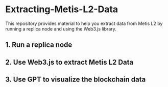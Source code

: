 # Extracting-Metis-L2-Data

This repository provides material to help you extract data from Metis L2 by running a replica node and using the Web3.js library.

## 1. Run a replica node

## 2. Use Web3.js to extract Metis L2 Data

## 3. Use GPT to visualize the blockchain data 
